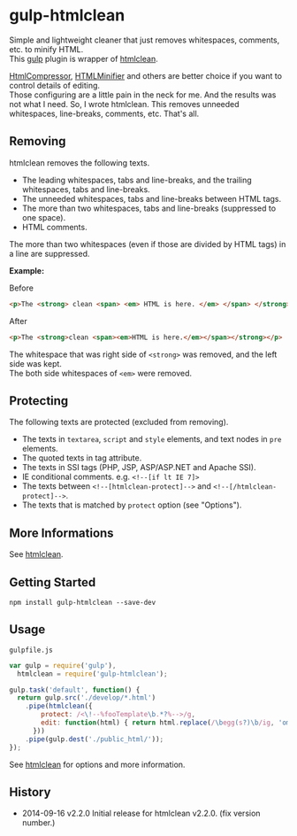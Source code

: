 # gulp-htmlclean

Simple and lightweight cleaner that just removes whitespaces, comments, etc. to minify HTML.  
This [gulp](http://gulpjs.com/) plugin is wrapper of [htmlclean](https://github.com/anseki/htmlclean).

[HtmlCompressor](http://code.google.com/p/htmlcompressor/), [HTMLMinifier](https://github.com/kangax/html-minifier) and others are better choice if you want to control details of editing.  
Those configuring are a little pain in the neck for me. And the results was not what I need. So, I wrote htmlclean. This removes unneeded whitespaces, line-breaks, comments, etc. That's all.

## Removing
htmlclean removes the following texts.

+ The leading whitespaces, tabs and line-breaks, and the trailing whitespaces, tabs and line-breaks.
+ The unneeded whitespaces, tabs and line-breaks between HTML tags.
+ The more than two whitespaces, tabs and line-breaks (suppressed to one space).
+ HTML comments.

The more than two whitespaces (even if those are divided by HTML tags) in a line are suppressed.

**Example:**

Before

```html
<p>The <strong> clean <span> <em> HTML is here. </em> </span> </strong> </p>
```

After

```html
<p>The <strong>clean <span><em>HTML is here.</em></span></strong></p>
```

The whitespace that was right side of `<strong>` was removed, and the left side was kept.  
The both side whitespaces of `<em>` were removed.

## Protecting
The following texts are protected (excluded from removing).

+ The texts in `textarea`, `script` and `style` elements, and text nodes in `pre` elements.
+ The quoted texts in tag attribute.
+ The texts in SSI tags (PHP, JSP, ASP/ASP.NET and Apache SSI).
+ IE conditional comments. e.g. `<!--[if lt IE 7]>`
+ The texts between `<!--[htmlclean-protect]-->` and `<!--[/htmlclean-protect]-->`.
+ The texts that is matched by `protect` option (see "Options").

## More Informations
See [htmlclean](https://github.com/anseki/htmlclean).

## Getting Started

```shell
npm install gulp-htmlclean --save-dev
```

## Usage

`gulpfile.js`

```js
var gulp = require('gulp'),
  htmlclean = require('gulp-htmlclean');

gulp.task('default', function() {
  return gulp.src('./develop/*.html')
    .pipe(htmlclean({
        protect: /<\!--%fooTemplate\b.*?%-->/g,
        edit: function(html) { return html.replace(/\begg(s?)\b/ig, 'omelet$1'); }
      }))
    .pipe(gulp.dest('./public_html/'));
});
```

See [htmlclean](https://github.com/anseki/htmlclean) for options and more information.

## History
 * 2014-09-16			v2.2.0			Initial release for htmlclean v2.2.0. (fix version number.)
